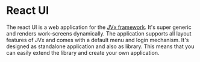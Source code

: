 # React UI

The react UI is a web application for the [JVx framework](https://doc.sibvisions.com/jvx). It's super generic and renders work-screens dynamically. The application supports all layout features of JVx and comes with a default menu and login mechanism. It's designed as standalone application and also as library. This means that you can easily extend the library and create your own application.
